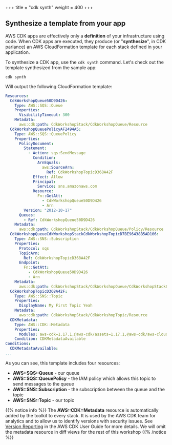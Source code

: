 +++
title = "cdk synth"
weight = 400
+++

## Synthesize a template from your app

AWS CDK apps are effectively only a __definition__ of your infrastructure using
code. When CDK apps are executed, they produce (or "__synthesize__", in CDK
parlance) an AWS CloudFormation template for each stack defined in your
application.

To synthesize a CDK app, use the `cdk synth` command. Let's check out the
template synthesized from the sample app:

```
cdk synth
```

Will output the following CloudFormation template:

```yaml
Resources:
  CdkWorkshopQueue50D9D426:
    Type: AWS::SQS::Queue
    Properties:
      VisibilityTimeout: 300
    Metadata:
      aws:cdk:path: CdkWorkshopStack/CdkWorkshopQueue/Resource
  CdkWorkshopQueuePolicyAF2494A5:
    Type: AWS::SQS::QueuePolicy
    Properties:
      PolicyDocument:
        Statement:
          - Action: sqs:SendMessage
            Condition:
              ArnEquals:
                aws:SourceArn:
                  Ref: CdkWorkshopTopicD368A42F
            Effect: Allow
            Principal:
              Service: sns.amazonaws.com
            Resource:
              Fn::GetAtt:
                - CdkWorkshopQueue50D9D426
                - Arn
        Version: "2012-10-17"
      Queues:
        - Ref: CdkWorkshopQueue50D9D426
    Metadata:
      aws:cdk:path: CdkWorkshopStack/CdkWorkshopQueue/Policy/Resource
  CdkWorkshopQueueCdkWorkshopStackCdkWorkshopTopicD7BE96438B5AD106:
    Type: AWS::SNS::Subscription
    Properties:
      Protocol: sqs
      TopicArn:
        Ref: CdkWorkshopTopicD368A42F
      Endpoint:
        Fn::GetAtt:
          - CdkWorkshopQueue50D9D426
          - Arn
    Metadata:
      aws:cdk:path: CdkWorkshopStack/CdkWorkshopQueue/CdkWorkshopStackCdkWorkshopTopicD7BE9643/Resource
  CdkWorkshopTopicD368A42F:
    Type: AWS::SNS::Topic
    Properties:
      DisplayName: My First Topic Yeah
    Metadata:
      aws:cdk:path: CdkWorkshopStack/CdkWorkshopTopic/Resource
  CDKMetadata:
    Type: AWS::CDK::Metadata
    Properties:
      Modules: aws-cdk=1.17.1,@aws-cdk/assets=1.17.1,@aws-cdk/aws-cloudwatch=1.17.1,@aws-cdk/aws-ec2=1.17.1,@aws-cdk/aws-events=1.17.1,@aws-cdk/aws-iam=1.17.1,@aws-cdk/aws-kms=1.17.1,@aws-cdk/aws-lambda=1.17.1,@aws-cdk/aws-logs=1.17.1,@aws-cdk/aws-s3=1.17.1,@aws-cdk/aws-s3-assets=1.17.1,@aws-cdk/aws-sns=1.17.1,@aws-cdk/aws-sns-subscriptions=1.17.1,@aws-cdk/aws-sqs=1.17.1,@aws-cdk/aws-ssm=1.17.1,@aws-cdk/core=1.17.1,@aws-cdk/cx-api=1.17.1,@aws-cdk/region-info=1.17.1,jsii-runtime=Java/1.8.0_202
    Condition: CDKMetadataAvailable
Conditions:
  CDKMetadataAvailable:
...
```

As you can see, this template includes four resources:

- **AWS::SQS::Queue** - our queue
- **AWS::SQS::QueuePolicy** - the IAM policy which allows this topic to send messages to the queue
- **AWS::SNS::Subscription** - the subscription between the queue and the topic
- **AWS::SNS::Topic** - our topic

{{% notice info %}} The **AWS::CDK::Metadata** resource is automatically added
by the toolkit to every stack. It is used by the AWS CDK team for analytics and
to allow us to identify versions with security issues. See [Version Reporting](https://docs.aws.amazon.com/cdk/latest/guide/tools.html) in
the AWS CDK User Guide for more details. We will omit the metadata resource in
diff views for the rest of this workshop {{% /notice %}}


